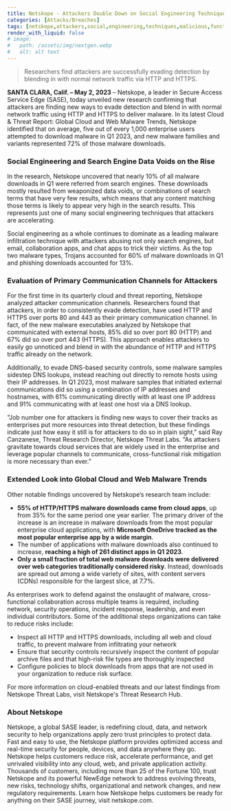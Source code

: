 ```yaml
---
title: Netskope - Attackers Double Down on Social Engineering Techniques and Malicious Functionalities
categories: [Attacks/Breaches]
tags: [netskope,attackers,social,engineering,techniques,malicious,functionalities]
render_with_liquid: false
# image:
#   path: /assets/img/nextgen.webp
#   alt: alt text
---
```


> Researchers find attackers are successfully evading detection by blending in with normal network traffic via HTTP and HTTPS.

**SANTA CLARA, Calif. – May 2, 2023** – Netskope, a leader in Secure Access Service Edge (SASE), today unveiled new research confirming that attackers are finding new ways to evade detection and blend in with normal network traffic using HTTP and HTTPS to deliver malware. In its latest Cloud & Threat Report: Global Cloud and Web Malware Trends, Netskope identified that on average, five out of every 1,000 enterprise users attempted to download malware in Q1 2023, and new malware families and variants represented 72% of those malware downloads. 

### Social Engineering and Search Engine Data Voids on the Rise

In the research, Netskope uncovered that nearly 10% of all malware downloads in Q1 were referred from search engines. These downloads mostly resulted from weaponized data voids, or combinations of search terms that have very few results, which means that any content matching those terms is likely to appear very high in the search results. This represents just one of many social engineering techniques that attackers are accelerating.

Social engineering as a whole continues to dominate as a leading malware infiltration technique with attackers abusing not only search engines, but email, collaboration apps, and chat apps to trick their victims. As the top two malware types, Trojans accounted for 60% of malware downloads in Q1 and phishing downloads accounted for 13%.

### Evaluation of Primary Communication Channels for Attackers 

For the first time in its quarterly cloud and threat reporting, Netskope analyzed attacker communication channels. Researchers found that attackers, in order to consistently evade detection, have used HTTP and HTTPS over ports 80 and 443 as their primary communication channel. In fact, of the new malware executables analyzed by Netskope that communicated with external hosts, 85% did so over port 80 (HTTP) and 67% did so over port 443 (HTTPS). This approach enables attackers to easily go unnoticed and blend in with the abundance of HTTP and HTTPS traffic already on the network. 

Additionally, to evade DNS-based security controls, some malware samples sidestep DNS lookups, instead reaching out directly to remote hosts using their IP addresses. In Q1 2023, most malware samples that initiated external communications did so using a combination of IP addresses and hostnames, with 61% communicating directly with at least one IP address and 91% communicating with at least one host via a DNS lookup.

"Job number one for attackers is finding new ways to cover their tracks as enterprises put more resources into threat detection, but these findings indicate just how easy it still is for attackers to do so in plain sight," said Ray Canzanese, Threat Research Director, Netskope Threat Labs. “As attackers gravitate towards cloud services that are widely used in the enterprise and leverage popular channels to communicate, cross-functional risk mitigation is more necessary than ever.” 

### Extended Look into Global Cloud and Web Malware Trends

Other notable findings uncovered by Netskope’s research team include:

* **55% of HTTP/HTTPS malware downloads came from cloud apps**, up from 35% for the same period one year earlier. The primary driver of the increase is an increase in malware downloads from the most popular enterprise cloud applications, with **Microsoft OneDrive tracked as the most popular enterprise app by a wide margin**.
* The number of applications with malware downloads also continued to increase, **reaching a high of 261 distinct apps in Q1 2023**.
* **Only a small fraction of total web malware downloads were delivered over web categories traditionally considered risky**. Instead, downloads are spread out among a wide variety of sites, with content servers (CDNs) responsible for the largest slice, at 7.7%.

As enterprises work to defend against the onslaught of malware, cross-functional collaboration across multiple teams is required, including network, security operations, incident response, leadership, and even individual contributors. Some of the additional steps organizations can take to reduce risks include: 

* Inspect all HTTP and HTTPS downloads, including all web and cloud traffic, to prevent malware from infiltrating your network
* Ensure that security controls recursively inspect the content of popular archive files and that high-risk file types are thoroughly inspected
* Configure policies to block downloads from apps that are not used in your organization to reduce risk surface.

For more information on cloud-enabled threats and our latest findings from Netskope Threat Labs, visit Netskope's Threat Research Hub.

### About Netskope

Netskope, a global SASE leader, is redefining cloud, data, and network security to help organizations apply zero trust principles to protect data. Fast and easy to use, the Netskope platform provides optimized access and real-time security for people, devices, and data anywhere they go. Netskope helps customers reduce risk, accelerate performance, and get unrivaled visibility into any cloud, web, and private application activity. Thousands of customers, including more than 25 of the Fortune 100, trust Netskope and its powerful NewEdge network to address evolving threats, new risks, technology shifts, organizational and network changes, and new regulatory requirements. Learn how Netskope helps customers be ready for anything on their SASE journey, visit netskope.com.